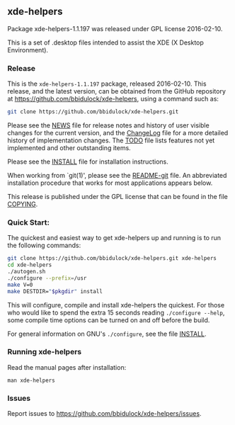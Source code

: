 
## xde-helpers

Package xde-helpers-1.1.197 was released under GPL license 2016-02-10.

This is a set of .desktop files intended to assist the XDE (X Desktop
Environment).


### Release

This is the `xde-helpers-1.1.197` package, released 2016-02-10.  This release,
and the latest version, can be obtained from the GitHub repository at
https://github.com/bbidulock/xde-helpers, using a command such as:

```bash
git clone https://github.com/bbidulock/xde-helpers.git
```

Please see the [NEWS](NEWS) file for release notes and history of user visible
changes for the current version, and the [ChangeLog](ChangeLog) file for a more
detailed history of implementation changes.  The [TODO](TODO) file lists
features not yet implemented and other outstanding items.

Please see the [INSTALL](INSTALL) file for installation instructions.

When working from `git(1)', please see the [README-git](README-git) file.  An
abbreviated installation procedure that works for most applications
appears below.

This release is published under the GPL license that can be found in
the file [COPYING](COPYING).

### Quick Start:

The quickest and easiest way to get xde-helpers up and running is to run
the following commands:

```bash
git clone https://github.com/bbidulock/xde-helpers.git xde-helpers
cd xde-helpers
./autogen.sh
./configure --prefix=/usr
make V=0
make DESTDIR="$pkgdir" install
```

This will configure, compile and install xde-helpers the quickest.  For
those who would like to spend the extra 15 seconds reading `./configure
--help`, some compile time options can be turned on and off before the
build.

For general information on GNU's `./configure`, see the file [INSTALL](INSTALL).

### Running xde-helpers

Read the manual pages after installation:

    man xde-helpers

### Issues

Report issues to https://github.com/bbidulock/xde-helpers/issues.


